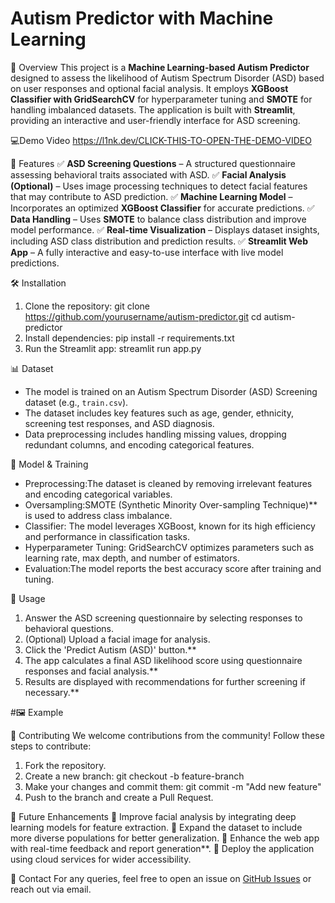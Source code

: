 # Autism Predictor with Machine Learning


🚀 Overview
This project is a **Machine Learning-based Autism Predictor** designed to assess the likelihood of Autism Spectrum Disorder (ASD) based on user responses and optional facial analysis. It employs **XGBoost Classifier with GridSearchCV** for hyperparameter tuning and **SMOTE** for handling imbalanced datasets. The application is built with **Streamlit**, providing an interactive and user-friendly interface for ASD screening.

💻Demo Video
https://l1nk.dev/CLICK-THIS-TO-OPEN-THE-DEMO-VIDEO


 🌟 Features
✅ **ASD Screening Questions** – A structured questionnaire assessing behavioral traits associated with ASD.
✅ **Facial Analysis (Optional)** – Uses image processing techniques to detect facial features that may contribute to ASD prediction.
✅ **Machine Learning Model** – Incorporates an optimized **XGBoost Classifier** for accurate predictions.
✅ **Data Handling** – Uses **SMOTE** to balance class distribution and improve model performance.
✅ **Real-time Visualization** – Displays dataset insights, including ASD class distribution and prediction results.
✅ **Streamlit Web App** – A fully interactive and easy-to-use interface with live model predictions.

🛠️ Installation
1. Clone the repository:
   git clone https://github.com/yourusername/autism-predictor.git
   cd autism-predictor
2. Install dependencies:
   pip install -r requirements.txt
3. Run the Streamlit app:
   streamlit run app.py

 📊 Dataset
- The model is trained on an Autism Spectrum Disorder (ASD) Screening dataset (e.g., `train.csv`).
- The dataset includes key features such as age, gender, ethnicity, screening test responses, and ASD diagnosis.
- Data preprocessing includes handling missing values, dropping redundant columns, and encoding categorical features.

 🧠 Model & Training
- Preprocessing:The dataset is cleaned by removing irrelevant features and encoding categorical variables.
- Oversampling:SMOTE (Synthetic Minority Over-sampling Technique)** is used to address class imbalance.
- Classifier: The model leverages XGBoost, known for its high efficiency and performance in classification tasks.
- Hyperparameter Tuning: GridSearchCV optimizes parameters such as learning rate, max depth, and number of estimators.
- Evaluation:The model reports the best accuracy score after training and tuning.

🎯 Usage
1. Answer the ASD screening questionnaire by selecting responses to behavioral questions.
2. (Optional) Upload a facial image for analysis.
3. Click the 'Predict Autism (ASD)' button.**
4. The app calculates a final ASD likelihood score using questionnaire responses and facial analysis.**
5. Results are displayed with recommendations for further screening if necessary.**

#🖼️ Example


 🤝 Contributing
We welcome contributions from the community! Follow these steps to contribute:
1. Fork the repository.
2. Create a new branch:
   git checkout -b feature-branch
3. Make your changes and commit them:
   git commit -m "Add new feature"
4. Push to the branch and create a Pull Request.

 🚀 Future Enhancements
🔹 Improve facial analysis by integrating deep learning models for feature extraction.
🔹 Expand the dataset to include more diverse populations for better generalization.
🔹 Enhance the web app with real-time feedback and report generation**.
🔹 Deploy the application using cloud services for wider accessibility.

 📧 Contact
For any queries, feel free to open an issue on [GitHub Issues](https://github.com/yourusername/autism-predictor/issues) or reach out via email.

